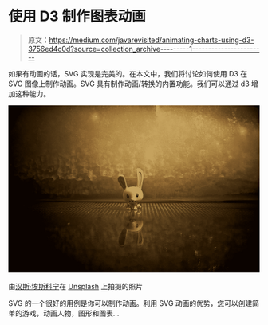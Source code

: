 # 使用 D3 制作图表动画

> 原文：<https://medium.com/javarevisited/animating-charts-using-d3-3756ed4c0d?source=collection_archive---------1----------------------->

如果有动画的话，SVG 实现是完美的。在本文中，我们将讨论如何使用 D3 在 SVG 图像上制作动画。SVG 具有制作动画/转换的内置功能。我们可以通过 d3 增加这种能力。

![](img/491d83dd9e0e97d46fbe1e45d152224a.png)

由[汉斯·埃斯科宁](https://unsplash.com/@eiskonen?utm_source=medium&utm_medium=referral)在 [Unsplash](https://unsplash.com?utm_source=medium&utm_medium=referral) 上拍摄的照片

SVG 的一个很好的用例是你可以制作动画。利用 SVG 动画的优势，您可以创建简单的游戏，动画人物，图形和图表…